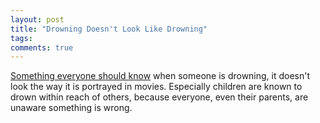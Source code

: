 ```yaml
---
layout: post
title: "Drowning Doesn't Look Like Drowning"
tags:
comments: true
---
```

[Something everyone should know](http://mariovittone.com/2010/05/154/) when
someone is drowning, it doesn't look
the way it is portrayed in movies. Especially children are known
to drown within reach of others, because everyone, even their parents, are
unaware something is wrong.
